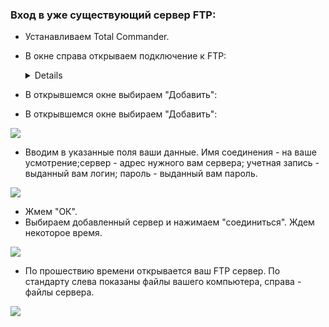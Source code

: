 ### Вход в уже существующий сервер FTP:
* Устанавливаем Total Commander.
* В окне справа открываем подключение к FTP:<details>
![](https://i.yapx.ru/DWVMy.png)
![](https://i.yapx.ru/DWVCP.png)</details>
* В открывшемся окне выбираем "Добавить":

* В открывшемся окне выбираем "Добавить":

![](https://i.yapx.ru/DWVCQ.png)
* Вводим в указанные поля ваши данные. Имя соединения - на ваше усмотрение;сервер - адрес нужного вам сервера; учетная запись - выданный вам логин; пароль - выданный вам пароль. 

![](https://i.yapx.ru/DWVCR.png)
* Жмем "ОК".
* Выбираем добавленный сервер и нажимаем "соединиться". Ждем некоторое время.

![](https://i.yapx.ru/DWVCS.png)
* По прошествию времени открывается ваш FTP сервер. По стандарту слева показаны файлы вашего компьютера, справа - файлы сервера.

![](https://i.yapx.ru/DWVCU.png)
